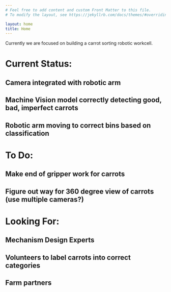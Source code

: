 ```yaml
---
# Feel free to add content and custom Front Matter to this file.
# To modify the layout, see https://jekyllrb.com/docs/themes/#overriding-theme-defaults

layout: home
title: Home
---
```

Currently we are focused on building a carrot sorting robotic workcell.
# Current Status:
## Camera integrated with robotic arm
## Machine Vision model correctly detecting good, bad, imperfect carrots
## Robotic arm moving to correct bins based on classification

# To Do:
## Make end of gripper work for carrots
## Figure out way for 360 degree view of carrots (use multiple cameras?)
##

# Looking For:
## Mechanism Design Experts
## Volunteers to label carrots into correct categories
## Farm partners
